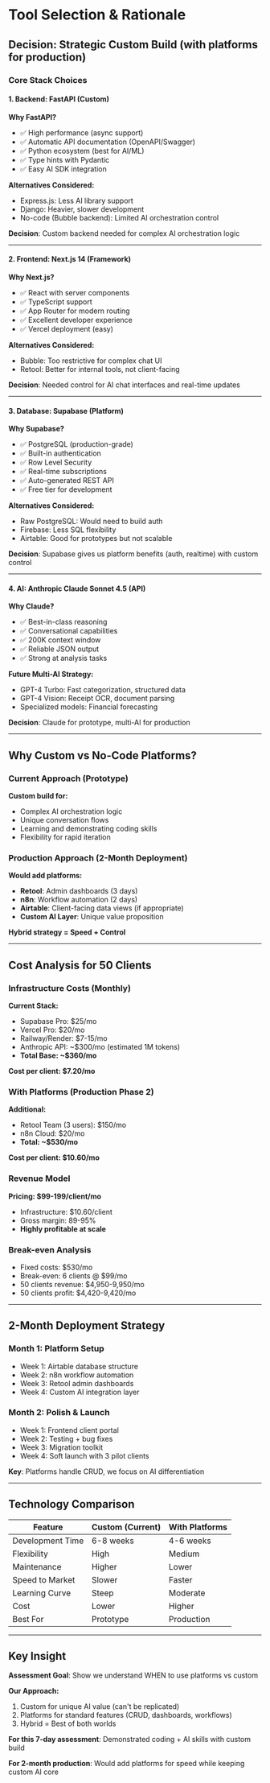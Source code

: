 # Tool Selection & Rationale

## Decision: Strategic Custom Build (with platforms for production)

### Core Stack Choices

#### 1. Backend: FastAPI (Custom)
**Why FastAPI?**
- ✅ High performance (async support)
- ✅ Automatic API documentation (OpenAPI/Swagger)
- ✅ Python ecosystem (best for AI/ML)
- ✅ Type hints with Pydantic
- ✅ Easy AI SDK integration

**Alternatives Considered:**
- Express.js: Less AI library support
- Django: Heavier, slower development
- No-code (Bubble backend): Limited AI orchestration control

**Decision**: Custom backend needed for complex AI orchestration logic

---

#### 2. Frontend: Next.js 14 (Framework)
**Why Next.js?**
- ✅ React with server components
- ✅ TypeScript support
- ✅ App Router for modern routing
- ✅ Excellent developer experience
- ✅ Vercel deployment (easy)

**Alternatives Considered:**
- Bubble: Too restrictive for complex chat UI
- Retool: Better for internal tools, not client-facing

**Decision**: Needed control for AI chat interfaces and real-time updates

---

#### 3. Database: Supabase (Platform)
**Why Supabase?**
- ✅ PostgreSQL (production-grade)
- ✅ Built-in authentication
- ✅ Row Level Security
- ✅ Real-time subscriptions
- ✅ Auto-generated REST API
- ✅ Free tier for development

**Alternatives Considered:**
- Raw PostgreSQL: Would need to build auth
- Firebase: Less SQL flexibility
- Airtable: Good for prototypes but not scalable

**Decision**: Supabase gives us platform benefits (auth, realtime) with custom control

---

#### 4. AI: Anthropic Claude Sonnet 4.5 (API)
**Why Claude?**
- ✅ Best-in-class reasoning
- ✅ Conversational capabilities
- ✅ 200K context window
- ✅ Reliable JSON output
- ✅ Strong at analysis tasks

**Future Multi-AI Strategy:**
- GPT-4 Turbo: Fast categorization, structured data
- GPT-4 Vision: Receipt OCR, document parsing
- Specialized models: Financial forecasting

**Decision**: Claude for prototype, multi-AI for production

---

## Why Custom vs No-Code Platforms?

### Current Approach (Prototype)
**Custom build for:**
- Complex AI orchestration logic
- Unique conversation flows
- Learning and demonstrating coding skills
- Flexibility for rapid iteration

### Production Approach (2-Month Deployment)
**Would add platforms:**
- **Retool**: Admin dashboards (3 days)
- **n8n**: Workflow automation (2 days)
- **Airtable**: Client-facing data views (if appropriate)
- **Custom AI Layer**: Unique value proposition

**Hybrid strategy = Speed + Control**

---

## Cost Analysis for 50 Clients

### Infrastructure Costs (Monthly)

**Current Stack:**
- Supabase Pro: $25/mo
- Vercel Pro: $20/mo
- Railway/Render: $7-15/mo
- Anthropic API: ~$300/mo (estimated 1M tokens)
- **Total Base: ~$360/mo**

**Cost per client: $7.20/mo**

### With Platforms (Production Phase 2)

**Additional:**
- Retool Team (3 users): $150/mo
- n8n Cloud: $20/mo
- **Total: ~$530/mo**

**Cost per client: $10.60/mo**

### Revenue Model
**Pricing: $99-199/client/mo**
- Infrastructure: $10.60/client
- Gross margin: 89-95%
- **Highly profitable at scale**

### Break-even Analysis
- Fixed costs: $530/mo
- Break-even: 6 clients @ $99/mo
- 50 clients revenue: $4,950-9,950/mo
- 50 clients profit: $4,420-9,420/mo

---

## 2-Month Deployment Strategy

### Month 1: Platform Setup
- Week 1: Airtable database structure
- Week 2: n8n workflow automation
- Week 3: Retool admin dashboards
- Week 4: Custom AI integration layer

### Month 2: Polish & Launch
- Week 1: Frontend client portal
- Week 2: Testing + bug fixes
- Week 3: Migration toolkit
- Week 4: Soft launch with 3 pilot clients

**Key**: Platforms handle CRUD, we focus on AI differentiation

---

## Technology Comparison

| Feature | Custom (Current) | With Platforms |
|---------|------------------|----------------|
| Development Time | 6-8 weeks | 4-6 weeks |
| Flexibility | High | Medium |
| Maintenance | Higher | Lower |
| Speed to Market | Slower | Faster |
| Learning Curve | Steep | Moderate |
| Cost | Lower | Higher |
| Best For | Prototype | Production |

---

## Key Insight

**Assessment Goal**: Show we understand WHEN to use platforms vs custom

**Our Approach:**
1. Custom for unique AI value (can't be replicated)
2. Platforms for standard features (CRUD, dashboards, workflows)
3. Hybrid = Best of both worlds

**For this 7-day assessment**: Demonstrated coding + AI skills with custom build

**For 2-month production**: Would add platforms for speed while keeping custom AI core